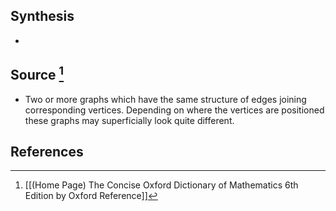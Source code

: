 ## Synthesis
- 
## Source [^1]
- Two or more graphs which have the same structure of edges joining corresponding vertices. Depending on where the vertices are positioned these graphs may superficially look quite different.
## References

[^1]: [[(Home Page) The Concise Oxford Dictionary of Mathematics 6th Edition by Oxford Reference]]